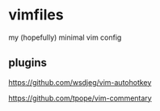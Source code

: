 # vimfiles
 
my (hopefully) minimal vim config

## plugins

<https://github.com/wsdjeg/vim-autohotkey>

<https://github.com/tpope/vim-commentary>
